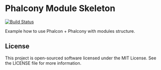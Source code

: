 Phalcony Module Skeleton
========
[![Build Status](https://travis-ci.org/zaets28rus/phalcon-module-phalcony-skeleton.png?branch=master)](https://travis-ci.org/zaets28rus/phalcon-module-phalcony-skeleton)

Example how to use Phalcon + Phalcony with modules structure.

License
-------
This project is open-sourced software licensed under the MIT License. See the LICENSE file for more information.